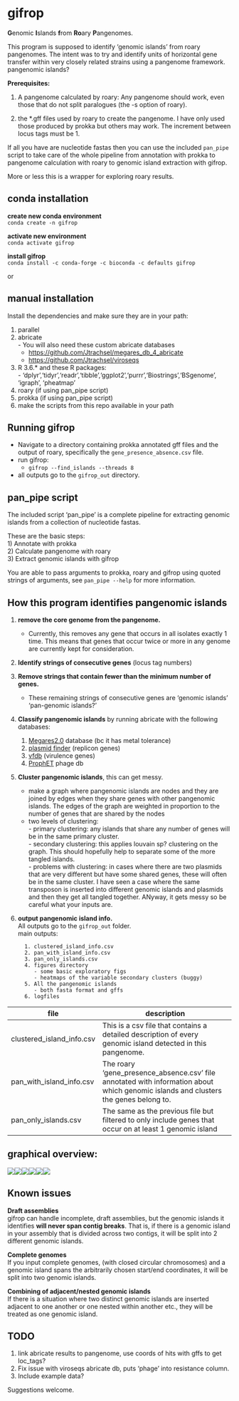 gifrop
================

**G**enomic **I**slands **f**rom **Ro**ary **P**angenomes.

This program is supposed to identify ‘genomic islands’ from roary
pangenomes. The intent was to try and identify units of horizontal gene
transfer within very closely related strains using a pangenome
framework. pangenomic islands?

**Prerequisites:**

1.  A pangenome calculated by roary: Any pangenome should work, even
    those that do not split paralogues (the -s option of roary).

2.  the \*.gff files used by roary to create the pangenome. I have only
    used those produced by prokka but others may work. The increment
    between locus tags must be 1.

If all you have are nucleotide fastas then you can use the included
`pan_pipe` script to take care of the whole pipeline from annotation
with prokka to pangenome calculation with roary to genomic island
extraction with gifrop.

More or less this is a wrapper for exploring roary results.

## conda installation

**create new conda environment**  
`conda create -n gifrop`

**activate new environment**  
`conda activate gifrop`

**install gifrop**  
`conda install -c conda-forge -c bioconda -c defaults gifrop`

or

## manual installation

Install the dependencies and make sure they are in your path:

1)  parallel  
2)  abricate  
    \- You will also need these custom abricate databases
      - <https://github.com/Jtrachsel/megares_db_4_abricate>  
      - <https://github.com/Jtrachsel/viroseqs>  
3)  R 3.6.\* and these R packages:  
    \-
    ‘dplyr’,‘tidyr’,‘readr’,‘tibble’,‘ggplot2’,‘purrr’,‘Biostrings’,‘BSgenome’,
    ‘igraph’, ‘pheatmap’  
4)  roary (if using pan\_pipe script)  
5)  prokka (if using pan\_pipe script)  
6)  make the scripts from this repo available in your path

## Running gifrop

  - Navigate to a directory containing prokka annotated gff files and
    the output of roary, specifically the `gene_presence_absence.csv`
    file.  
  - run gifrop:
      - `gifrop --find_islands --threads 8`  
  - all outputs go to the `gifrop_out` directory.

## pan\_pipe script

The included script ‘pan\_pipe’ is a complete pipeline for extracting
genomic islands from a collection of nucleotide fastas.

These are the basic steps:  
1\) Annotate with prokka  
2\) Calculate pangenome with roary  
3\) Extract genomic islands with gifrop

You are able to pass arguments to prokka, roary and gifrop using quoted
strings of arguments, see `pan_pipe --help` for more information.

## How this program identifies pangenomic islands

1)  **remove the core genome from the pangenome.**
    
      - Currently, this removes any gene that occurs in all isolates
        exactly 1 time. This means that genes that occur twice or more
        in any genome are currently kept for consideration.  

2)  **Identify strings of consecutive genes** (locus tag numbers)  

3)  **Remove strings that contain fewer than the minimum number of
    genes.**
    
      - These remaining strings of consecutive genes are ‘genomic
        islands’ ‘pan-genomic islands?’  

4)  **Classify pangenomic islands** by running abricate with the
    following databases:
    
    1)  [Megares2.0](https://megares.meglab.org/) database (bc it has
        metal tolerance)  
    2)  [plasmid finder](https://cge.cbs.dtu.dk/services/PlasmidFinder/)
        (replicon genes)  
    3)  [vfdb](http://www.mgc.ac.cn/VFs/main.htm) (virulence genes)  
    4)  [ProphET](https://github.com/jaumlrc/ProphET) phage db  

5)  **Cluster pangenomic islands**, this can get messy.
    
      - make a graph where pangenomic islands are nodes and they are
        joined by edges when they share genes with other pangenomic
        islands. The edges of the graph are weighted in proportion to
        the number of genes that are shared by the nodes
      - two levels of clustering:  
        \- primary clustering: any islands that share any number of
        genes will be in the same primary cluster.  
        \- secondary clustering: this applies louvain sp? clustering on
        the graph. This should hopefully help to separate some of the
        more tangled islands.  
        \- problems with clustering: in cases where there are two
        plasmids that are very different but have some shared genes,
        these will often be in the same cluster. I have seen a case
        where the same transposon is inserted into different genomic
        islands and plasmids and then they get all tangled together.
        ANyway, it gets messy so be careful what your inputs are.  

6)  **output pangenomic island info.**  
    All outputs go to the `gifrop_out` folder.  
    main outputs:
    
    ``` 
      1. clustered_island_info.csv  
      2. pan_with_island_info.csv  
      3. pan_only_islands.csv  
      4. figures directory  
         - some basic exploratory figs  
         - heatmaps of the variable secondary clusters (buggy)  
      5. All the pangenomic islands  
         - both fasta format and gffs  
      6. logfiles  
    ```

| file                        | description                                                                                                                           |
| --------------------------- | ------------------------------------------------------------------------------------------------------------------------------------- |
| clustered\_island\_info.csv | This is a csv file that contains a detailed description of every genomic island detected in this pangenome.                           |
| pan\_with\_island\_info.csv | The roary ‘gene\_presence\_absence.csv’ file annotated with information about which genomic islands and clusters the genes belong to. |
| pan\_only\_islands.csv      | The same as the previous file but filtered to only include genes that occur on at least 1 genomic island                              |

## graphical overview:

![](README_files/figure-gfm/unnamed-chunk-1-1.png)<!-- -->![](README_files/figure-gfm/unnamed-chunk-1-2.png)<!-- -->![](README_files/figure-gfm/unnamed-chunk-1-3.png)<!-- -->![](README_files/figure-gfm/unnamed-chunk-1-4.png)<!-- -->![](README_files/figure-gfm/unnamed-chunk-1-5.png)<!-- -->![](README_files/figure-gfm/unnamed-chunk-1-6.png)<!-- -->

## Known issues

**Draft assemblies**  
gifrop can handle incomplete, draft assemblies, but the genomic islands
it identifies **will never span contig breaks**. That is, if there is a
genomic island in your assembly that is divided across two contigs, it
will be split into 2 different genomic islands.

**Complete genomes**  
If you input complete genomes, (with closed circular chromosomes) and a
genomic island spans the arbitrarily chosen start/end coordinates, it
will be split into two genomic islands.

**Combining of adjacent/nested genomic islands**  
If there is a situation where two distinct genomic islands are inserted
adjacent to one another or one nested within another etc., they will be
treated as one genomic island.

## TODO

1)  link abricate results to pangenome, use coords of hits with gffs to
    get loc\_tags?  
2)  Fix issue with viroseqs abricate db, puts ‘phage’ into resistance
    column.
3)  Include example data?

Suggestions welcome.
